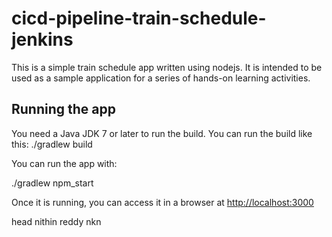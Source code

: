 # cicd-pipeline-train-schedule-jenkins

This is a simple train schedule app written using nodejs. It is intended to be used as a sample application for a series of hands-on learning activities.

## Running the app

You need a Java JDK 7 or later to run the build. You can run the build like this:
./gradlew build

You can run the app with:

./gradlew npm_start

Once it is running, you can access it in a browser at [http://localhost:3000](http://localhost:3000)

head
nithin reddy 
nkn
